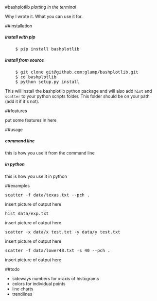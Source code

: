#bashplotlib
*plotting in the terminal*

<p>Why I wrote it. What you can use it for.</p>

##installation
<h5>install with pip</h5>
<pre>
	$ pip install bashplotlib
</pre>
<h5>install from source</h5>
<pre>
	$ git clone git@github.com:glamp/bashplotlib.git
	$ cd bashplotlib
	$ python setup.py install
</pre>

<p>This will install the bashplotlib python package and will also add <code>hist</code> and <code>scatter</code> 
to your python scripts folder. This folder should be on your path (add it if it's not).</p>

##features
<p>put some features in here</p>

##usage
<h5>command line</h5>
<p>this is how you use it from the command line</p>
<h5>in python</h5>
<p>this is how you use it in python</p>

##examples
<pre>scatter -f data/texas.txt --pch .</pre>
insert picture of output here


<pre>hist data/exp.txt</pre>
insert picture of output here


<pre>scatter -x data/x_test.txt -y data/y_test.txt</pre>
insert picture of output here
<pre>scatter -f data/lower48.txt -s 40 --pch .</pre>
insert picture of output here

##todo
<ul>
	<li>sideways numbers for x-axis of histograms</li>
	<li>colors for individual points</li>
	<li>line charts</li>
	<li>trendlines</li>
</ul>


